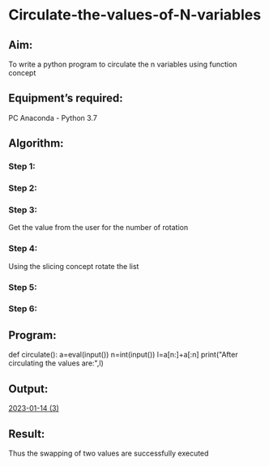 # Circulate-the-values-of-N-variables
## Aim:
To write a python program to circulate the n variables using function concept
## Equipment’s required:
PC
Anaconda - Python 3.7
## Algorithm: 
### Step 1: 
### Step 2: 
### Step 3: 
Get the value from the user for the number of rotation
### Step 4: 
Using the slicing concept rotate the list

### Step 5: 
### Step 6: 
## Program:
def circulate():
    a=eval(input())
    n=int(input())
    l=a[n:]+a[:n]
    print("After circulating the values are:",l)
## Output:
[2023-01-14 (3)](https://user-images.githubusercontent.com/119560305/212465106-d7bcb2fa-3761-4ef3-98c5-217f8fe29d19.png)

## Result:
Thus the swapping of two values are successfully executed
